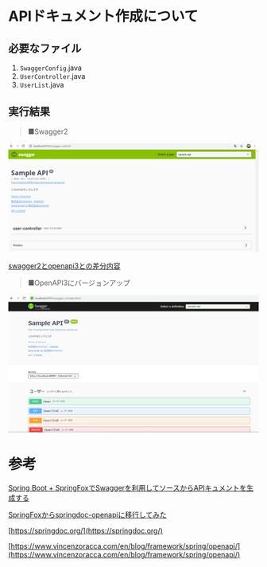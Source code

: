 
# APIドキュメント作成について

## 必要なファイル

1. `SwaggerConfig`.java
2. `UserController`.java
3. `UserList`.java

## 実行結果

> ■Swagger2
<img src="./img/swagger2.png" alt="swagger2" title="swagger画面">

[swagger2とopenapi3との差分内容](https://github.com/kenriki/swagger_sample/commit/9f614a3269f72718c30d9d9c32c77e2e0f6fd9ee#diff-b20a26de594adab7d1b61c915e4dc2bb2072fae913a3f61b6fe4b14d6aee47b2)
> ■OpenAPI3にバージョンアップ
<img src="./img/swagger3.png" alt="swagger3" title="swagger画面">

# 参考
[Spring Boot + SpringFoxでSwaggerを利用してソースからAPIキュメントを生成する](https://qiita.com/NagaokaKenichi/items/b6d4d55a202e6a93d047)

[SpringFoxからspringdoc-openapiに移行してみた](https://qiita.com/yukithm/items/fafc54bc331696b0c333)

[https://springdoc.org/](https://springdoc.org/)

[https://www.vincenzoracca.com/en/blog/framework/spring/openapi/](https://www.vincenzoracca.com/en/blog/framework/spring/openapi/)

